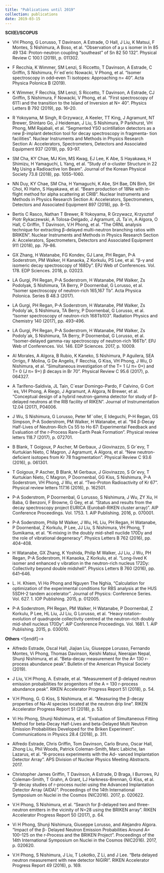 ```yaml
---
title: "Publications until 2019"
collection: publications
date: 2019-03-15
---
```



**SCI(E)/SCOPUS**
- VH  Phong,  G  Lorusso,  T  Davinson,  A  Estrade,  O  Hall,  J  Liu,  K  Matsui,  F  Montes,  S  Nishimura, A  Boso,  et al. “Observation  of  a  µ  s  isomer  in  In  85  49  134:  Proton-neutron  coupling  “southeast” of  Sn  82  50  132”.  Physical  Review  C  100.1  (2019),  p.  011302.

- F  Recchia,  K  Wimmer,  SM  Lenzi,  S  Riccetto,  T  Davinson,  A  Estrade,  C  Griffin,  S  Nishimura, Fr´ed´eric  Nowacki,  V  Phong,  et  al. “Isomer  spectroscopy  in  odd–even  Ti  isotopes:  Approaching n=  40”.  Acta  Physica  Polonica  B  (2019).

- K  Wimmer,  F  Recchia,  SM  Lenzi,  S  Riccetto,  T  Davinson,  A  Estrade,  CJ  Griffin,  S  Nishimura,  F Nowacki,  V  Phong,  et  al.  “First  spectroscopy  of  61Ti  and  the  transition  to  the  Island  of  Inversion at  N=  40”.  Physics  Letters  B  792  (2019),  pp.  16–20.

- R  Yokoyama,  M  Singh,  R  Grzywacz,  A  Keeler,  TT  King,  J  Agramunt,  NT  Brewer,  Shintaro  Go, J  Heideman,  J  Liu,  S  Nishimura,  P  Parkhurst,  VH  Phong,  MM  Rajabali,  et  al.  “Segmented  YSO scintillation  detectors  as  a  new  β-implant  detection  tool  for  decay  spectroscopy  in  fragmenta- tion  facilities”.  Nuclear  Instruments  and  Methods  in  Physics  Research  Section  A:  Accelerators, Spectrometers,  Detectors  and  Associated  Equipment  937  (2019),  pp.  93–97.

- SM  Cha,  KY  Chae,  MJ  Kim,  MS  Kwag,  EJ  Lee,  K  Abe,  S  Hayakawa,  H  Shimizu,  H  Yamaguchi, L  Yang,  et  al. “Study  of  α-cluster  Structure  in  22  Mg  Using  a  Radioactive  Ion  Beam”.  Journal of  the  Korean  Physical  Society  73.8  (2018),  pp.  1055–1060.

- NN  Duy,  KY  Chae,  SM  Cha,  H  Yamaguchi,  K  Abe,  SH  Bae,  DN  Binh,  SH  Choi,  KI  Hahn,  S Hayakawa,  et  al. “Beam  production  of  18Ne  with  in-flight  method  for  alpha  scattering  at  CRIB”. Nuclear  Instruments  and  Methods  in  Physics  Research  Section  A:  Accelerators,  Spectrometers, Detectors  and  Associated  Equipment  897  (2018),  pp.  8–13.

- Bertis  C  Rasco,  Nathan  T  Brewer,  R  Yokoyama,  R  Grzywacz,  Krzysztof  Piotr  Rykaczewski,  A Tolosa-Delgado,  J  Agramunt,  JL  Ta´ın,  A  Algora,  O  Hall,  C  Griffin,  T  Davinson,  V.H  Phong, et  al.  “The  ORNL  analysis  technique  for  extracting  β-delayed  multi-neutron  branching  ratios with  BRIKEN”.  Nuclear  Instruments  and  Methods  in  Physics  Research  Section  A:  Accelerators, Spectrometers,  Detectors  and  Associated  Equipment  911  (2018),  pp.  79–86.

- GX  Zhang,  H  Watanabe,  FG  Kondev,  GJ  Lane,  PH  Regan,  P-A  Soderstrom,  PM  Walker,  H Kanaoka,  Z  Korkulu,  PS  Lee,  et  al. “β-γ  and  isomeric  decay  spectroscopy  of  168Dy”.  EPJ  Web of  Conferences.  Vol.  178.  EDP  Sciences.  2018,  p.  02023.

- LA  Gurgi,  PH  Regan,  P-A  Soderstrom,  H  Watanabe,  PM  Walker,  Zs  Podolyak,  S  Nishimura, TA  Berry,  P  Doornenbal,  G  Lorusso,  et  al.  “Isomer  spectroscopy  of  neutron-rich  165,167  Tb”. Acta  Physica  Polonica.  Series  B  48.3  (2017).

- LA  Gurgi,  PH  Regan,  P-A  Soderstrom,  H  Watanabe,  PM  Walker,  Zs  Podoly´ak,  S  Nishimura, TA  Berry,  P  Doornenbal,  G  Lorusso,  et  al. “Isomer  spectroscopy  of  neutron-rich  168Tb103”. Radiation  Physics  and  Chemistry  140  (2017),  pp.  493–496.

- LA  Gurgi,  PH  Regan,  P-A  Soderstrom,  H  Watanabe,  PM  Walker,  Zs  Podoly´ak,  S  Nishimura,  TA Berry,  P  Doornenbal,  G  Lorusso, et al. “Isomer-delayed  gamma-ray  spectroscopy  of  neutron-rich 166Tb”.  EPJ  Web  of  Conferences.  Vol.  146.  EDP  Sciences.  2017,  p.  10009.

- AI  Morales,  A  Algora,  B  Rubio,  K  Kaneko,  S  Nishimura,  P  Aguilera,  SEA  Orrigo,  F  Molina,  G De  Angelis,  F  Recchia,  G  Kiss,  VH  Phong,  J  Wu,  D  Nishimura,  et al. “Simultaneous  investigation of  the  T=  1  (J  π=  0+)  and  T=  0  (J  π=  9+)  β  decays  in  Br  70”.  Physical  Review  C  95.6  (2017), p.  064327.

- A  Tarifeno-Saldivia,  JL  Tain,  C´esar  Domingo-Pardo,  F  Calvino,  G  Cort´es,  VH  Phong,  A  Riego, J  Agramunt,  A  Algora,  N  Brewer,  et  al.  “Conceptual  design  of  a  hybrid  neutron-gamma  detector for  study  of  β-delayed  neutrons  at  the  RIB  facility  of  RIKEN”.  Journal  of  Instrumentation  12.04 (2017),  P04006.

- J  Wu,  S  Nishimura,  G  Lorusso,  Peter  M¨oller,  E  Ideguchi,  P-H  Regan,  GS  Simpson,  P-A  Soderstrom, PM  Walker,  H  Watanabe,  et al.  “94  β-Decay  Half-Lives  of  Neutron-Rich  Cs  55  to  Ho  67:  Experimental  Feedback  and  Evaluation  of  the  r-Process  Rare-Earth  Peak  Formation”.  Physical  review letters 118.7  (2017), p. 072701.

- B  Blank,  T  Goigoux,  P  Ascher,  M  Gerbaux,  J  Giovinazzo,  S  Gr´evy,  T  Kurtukian  Nieto,  C  Magron, J  Agramunt,  A  Algora,  et al.  “New  neutron-deficient  isotopes  from  Kr  78  fragmentation”.  Physical Review  C  93.6 (2016),  p. 061301.

- T  Goigoux,  P  Ascher,  B  Blank,  M  Gerbaux,  J  Giovinazzo,  S  Gr´evy,  T  Kurtukian  Nieto,  C  Magron, P  Doornenbal,  GG  Kiss,  S  Nishimura,  P-A  Soderstrom,  VH  Phong,  J  Wu,  et  al.  “Two-Proton Radioactivity  of  Kr  67”.  Physical  review  letters  117.16  (2016),  p.  162501.

- P-A  Soderstrom,  P  Doornenbal,  G  Lorusso,  S  Nishimura,  J  Wu,  ZY  Xu,  H  Baba,  G  Benzoni, F  Browne,  G  Gey,  et  al.  “Status  and  results  from  the  decay  spectroscopy  project  EURICA (Euroball-RIKEN  cluster  array)”.  AIP  Conference  Proceedings.  Vol.  1753.  1.  AIP  Publishing. 2016, p. 070001.

- P-A  Soderstrom,  Philip  M  Walker,  J  Wu,  HL  Liu,  PH  Regan,  H  Watanabe,  P  Doornenbal,  Z Korkulu, P  Lee,  JJ Liu,  S Nishimura, VH Phong, T Sumikama, et  al. “K-mixing  in  the  doubly mid-shell  nuclide  170Dy and  the  role of vibrational degeneracy”. Physics Letters B 762 (2016), pp. 404–408.

- H  Watanabe,  GX  Zhang,  K  Yoshida,  Philip  M  Walker,  JJ  Liu,  J  Wu,  PH  Regan,  P-A  Soderstrom, H  Kanaoka, Z  Korkulu, et  al. “Long-lived  K isomer  and enhanced γ  vibration in  the neutron-rich nucleus  172Dy:  Collectivity  beyond  double  midshell”.  Physics  Letters  B  760  (2016),  pp.  641–646.

- L. H. Khiem, Vi Ho Phong and Nguyen The Nghia,  “Calculation for  optimization  of the  experimental conditions  for RBS  analysis at  the  HUS  5SDH-2  tandem  accelerator”.  Journal  of  Physics:  Conference  Series.  Vol.  627.  1.  IOP Publishing.  2015,  p. 012005.

- P-A  Soderstrom,  PH  Regan,  PM  Walker,  H  Watanabe,  P  Doornenbal,  Z  Korkulu,  P  Lee,  HL Liu,  JJ Liu,  G Lorusso, et  al. “Heavy  rotation–evolution of quadrupole  collectivity centred at  the neutron-rich  doubly mid-shell nucleus 170Dy”. AIP  Conference Proceedings. Vol. 1681. 1. AIP Publishing.  2015,  p. 030010.

**Others**
<![endif]-->

- Alfredo  Estrade,  Oscal  Hall,  Jiajian  Liu,  Giuseppe  Lorusso,  Fernando  Montes,  Vi  Phong,  Thomas Davinson,  Keishi  Matsui,  Neerajan  Nepal,  Shunji  Nishimura,  et  al.  “Beta-decay  measurement  for the  A=  130  r-process  abundance  peak”.  Bulletin  of  the  American  Physical  Society  (2019).

- J  Liu,  V.H  Phong,  A.  Estrade,  et  al.  “Measurement  of  β-delayed  neutron  emission  probabilities  for  progenitors  of  the  A  =  130  r-process  abundance  peak”.  RIKEN  Accelerator  Progress  Report  51  (2018),  p.  54.

- V.H  Phong,  G.  G  Kiss,  S  Nishimura,  et  al.  “Measuring  the  β-decay  properties  of  Na-Al  species  located  at  the  neutron  drip  line”.  RIKEN  Accelerator  Progress  Report  51  (2018),  p.  53.

- Vi  Ho  Phong,  Shunji  Nishimura,  et al. “Evaluation  of  Simultaneous  Fitting  Method  for  beta-Decay Half-Lives  and beta-Delayed Multi  Neutron Emission Probabilities  Developed for the  Briken Experiment”.  Communications  in  Physics  28.4  (2018),  p.  311.

- Alfredo  Estrade,  Chris  Griffin,  Tom  Davinson,  Carlo  Bruno,  Oscar  Hall,  Zhong  Liu,  Phil  Woods, Patrick  Coleman-Smith,  Marc  Labiche,  Ian  Lazarus,  et  al.  “R-process  experiments  with  the  Ad- vanced  Implantation  Detector  Array”.  APS  Division  of  Nuclear  Physics  Meeting  Abstracts.  2017.

- Christopher  James  Griffin,  T  Davinson,  A  Estrade,  D  Braga,  I  Burrows,  PJ  Coleman-Smith, T  Grahn,  A  Grant,  LJ  Harkness-Brennan,  G  Kiss,  et  al.  “β-decay  studies  of  r-process  nuclei using  the  Advanced  Implantation  Detector  Array  (AIDA)”.  Proceedings  of  the  14th  International Symposium  on  Nuclei  in  the  Cosmos  (NIC2016).  2017,  p.  020622.

- V.H  Phong,  S  Nishimura,  et  al.  “Search  for  β-delayed  two  and  three-neutron  emitters  in  the  vicinity  of  N=28  using  the  BRIKEN  array”.  RIKEN  Accelerator  Progress  Report  50  (2017),  p.  64.

- Vi  H  Phong,  Shunji  Nishimura,  Giuseppe  Lorusso,  and  Alejandro  Algora.  “Impact  of  the  β- Delayed  Neutron  Emission  Probabilities  Around  A=  100–125  on  the  r-Process  and  the  BRIKEN Project”.  Proceedings  of  the  14th  International  Symposium  on  Nuclei  in  the  Cosmos  (NIC2016). 2017, p. 020620.

- V.H Phong,  S  Nishimura,  J  Liu,  T  Lokotko,  Z  Li,  and  J  Lee.  “Beta  delayed  neutron  measurement  with  new  detector  NiGIRI”.  RIKEN  Accelerator  Progress  Report  49  (2016),  p.  169.
